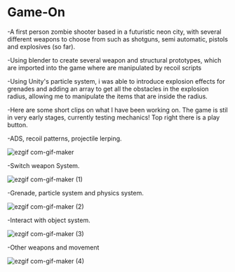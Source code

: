 # Game-On
-A first person zombie shooter based in a futuristic neon city, with several different weapons to choose from such as shotguns, 
semi automatic, pistols and explosives (so far).

-Using blender to create several weapon and structural prototypes, which are imported into the game where are manipulated by recoil scripts

-Using Unity's particle system, i was able to introduce explosion effects for grenades and adding an array to get all the obstacles in the explosion radius, allowing me to manipulate the items that are inside the radius.

-Here are some short clips on what I have been working on. The game is stil in very early stages, currently testing mechanics! Top right there is a play
button.

-ADS, recoil patterns, projectile lerping.

![ezgif com-gif-maker](https://user-images.githubusercontent.com/95189863/193011830-e45e198d-8a36-42af-98ba-f4e2bd489c26.gif)


-Switch weapon System.

![ezgif com-gif-maker (1)](https://user-images.githubusercontent.com/95189863/193012565-5b1a147e-71b0-44a2-8701-6e04d64b488a.gif)

-Grenade, particle system and physics system.

![ezgif com-gif-maker (2)](https://user-images.githubusercontent.com/95189863/193012982-2f28bf7c-f700-43d6-9e73-0e2eb5d7ba5a.gif)

-Interact with object system.

![ezgif com-gif-maker (3)](https://user-images.githubusercontent.com/95189863/193013758-269d0a8f-e4d2-4705-9c7f-dc91d7d1ea57.gif)

-Other weapons and movement

![ezgif com-gif-maker (4)](https://user-images.githubusercontent.com/95189863/193014108-80cf5a67-ae40-44d3-93b2-19965d972c7f.gif)
